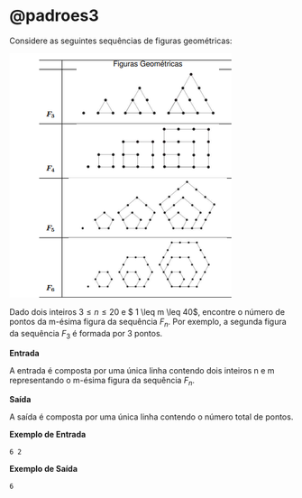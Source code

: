 # @padroes3

Considere as seguintes sequências de figuras geométricas:


![Padrões](https://github.com/WladimirTavares/ED2024.1/raw/main/PadroesIII/Padroes.png)


Dado dois inteiros $3 \leq n \leq 20$ e $ 1 \leq m \leq 40$, encontre o número de pontos da m-ésima figura da sequência $F_n$. Por exemplo, a segunda figura da sequência $F_3$ é formada por 3 pontos.



**Entrada**

A entrada é composta por uma única linha contendo dois inteiros n e m representando o m-ésima figura da sequência $F_n$.

**Saída**

A saída é composta por uma única linha contendo o número total de pontos.

**Exemplo de Entrada**
```
6 2
```

**Exemplo de Saída**
```
6
```


